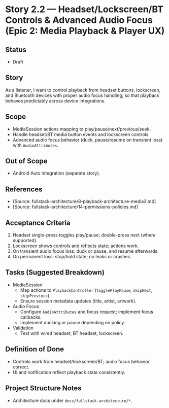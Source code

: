 # Story 2.2 — Headset/Lockscreen/BT Controls & Advanced Audio Focus (Epic 2: Media Playback & Player UX)

## Status
- Draft

## Story
As a listener,
I want to control playback from headset buttons, lockscreen, and Bluetooth devices with proper audio focus handling,
so that playback behaves predictably across device integrations.

## Scope
- MediaSession actions mapping to play/pause/next/previous/seek.
- Handle headset/BT media button events and lockscreen controls.
- Advanced audio focus behavior (duck, pause/resume on transient loss) with `AudioAttributes`.

## Out of Scope
- Android Auto integration (separate story).

## References
- [Source: fullstack-architecture/8-playback-architecture-media3.md]
- [Source: fullstack-architecture/14-permissions-policies.md]

## Acceptance Criteria
1) Headset single-press toggles play/pause; double-press next (where supported).
2) Lockscreen shows controls and reflects state; actions work.
3) On transient audio focus loss: duck or pause, and resume afterwards.
4) On permanent loss: stop/hold state; no leaks or crashes.

## Tasks (Suggested Breakdown)
- MediaSession
  - Map actions to `PlaybackController` (`togglePlayPause`, `skipNext`, `skipPrevious`).
  - Ensure session metadata updates (title, artist, artwork).
- Audio Focus
  - Configure `AudioAttributes` and focus request; implement focus callbacks.
  - Implement ducking or pause depending on policy.
- Validation
  - Test with wired headset, BT headset, lockscreen.

## Definition of Done
- Controls work from headset/lockscreen/BT; audio focus behavior correct.
- UI and notification reflect playback state consistently.

## Project Structure Notes
- Architecture docs under `docs/fullstack-architecture/*`.
